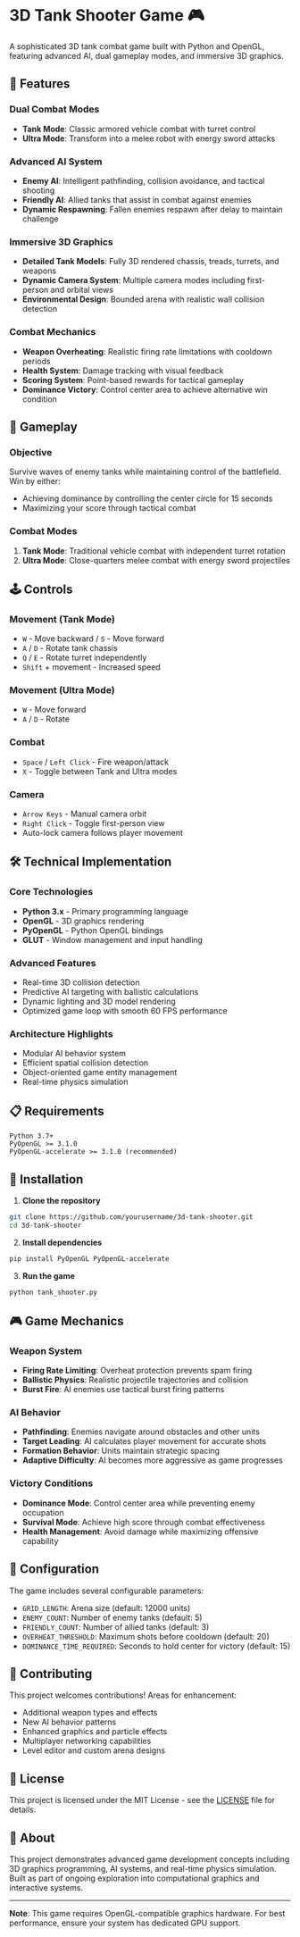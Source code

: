 # 3D Tank Shooter Game 🎮

A sophisticated 3D tank combat game built with Python and OpenGL, featuring advanced AI, dual gameplay modes, and immersive 3D graphics.

## 🚀 Features

### Dual Combat Modes
- **Tank Mode**: Classic armored vehicle combat with turret control
- **Ultra Mode**: Transform into a melee robot with energy sword attacks

### Advanced AI System
- **Enemy AI**: Intelligent pathfinding, collision avoidance, and tactical shooting
- **Friendly AI**: Allied tanks that assist in combat against enemies
- **Dynamic Respawning**: Fallen enemies respawn after delay to maintain challenge

### Immersive 3D Graphics
- **Detailed Tank Models**: Fully 3D rendered chassis, treads, turrets, and weapons
- **Dynamic Camera System**: Multiple camera modes including first-person and orbital views
- **Environmental Design**: Bounded arena with realistic wall collision detection

### Combat Mechanics
- **Weapon Overheating**: Realistic firing rate limitations with cooldown periods
- **Health System**: Damage tracking with visual feedback
- **Scoring System**: Point-based rewards for tactical gameplay
- **Dominance Victory**: Control center area to achieve alternative win condition

## 🎯 Gameplay

### Objective
Survive waves of enemy tanks while maintaining control of the battlefield. Win by either:
- Achieving dominance by controlling the center circle for 15 seconds
- Maximizing your score through tactical combat

### Combat Modes
1. **Tank Mode**: Traditional vehicle combat with independent turret rotation
2. **Ultra Mode**: Close-quarters melee combat with energy sword projectiles

## 🕹️ Controls

### Movement (Tank Mode)
- `W` - Move backward / `S` - Move forward
- `A` / `D` - Rotate tank chassis
- `Q` / `E` - Rotate turret independently
- `Shift` + movement - Increased speed

### Movement (Ultra Mode)  
- `W` - Move forward
- `A` / `D` - Rotate

### Combat
- `Space` / `Left Click` - Fire weapon/attack
- `X` - Toggle between Tank and Ultra modes

### Camera
- `Arrow Keys` - Manual camera orbit
- `Right Click` - Toggle first-person view
- Auto-lock camera follows player movement

## 🛠️ Technical Implementation

### Core Technologies
- **Python 3.x** - Primary programming language
- **OpenGL** - 3D graphics rendering
- **PyOpenGL** - Python OpenGL bindings
- **GLUT** - Window management and input handling

### Advanced Features
- Real-time 3D collision detection
- Predictive AI targeting with ballistic calculations
- Dynamic lighting and 3D model rendering
- Optimized game loop with smooth 60 FPS performance

### Architecture Highlights
- Modular AI behavior system
- Efficient spatial collision detection
- Object-oriented game entity management
- Real-time physics simulation

## 📋 Requirements

```
Python 3.7+
PyOpenGL >= 3.1.0
PyOpenGL-accelerate >= 3.1.0 (recommended)
```

## 🚀 Installation

1. **Clone the repository**
```bash
git clone https://github.com/yourusername/3d-tank-shooter.git
cd 3d-tank-shooter
```

2. **Install dependencies**
```bash
pip install PyOpenGL PyOpenGL-accelerate
```

3. **Run the game**
```bash
python tank_shooter.py
```

## 🎮 Game Mechanics

### Weapon System
- **Firing Rate Limiting**: Overheat protection prevents spam firing
- **Ballistic Physics**: Realistic projectile trajectories and collision
- **Burst Fire**: AI enemies use tactical burst firing patterns

### AI Behavior
- **Pathfinding**: Enemies navigate around obstacles and other units
- **Target Leading**: AI calculates player movement for accurate shots
- **Formation Behavior**: Units maintain strategic spacing
- **Adaptive Difficulty**: AI becomes more aggressive as game progresses

### Victory Conditions
- **Dominance Mode**: Control center area while preventing enemy occupation
- **Survival Mode**: Achieve high score through combat effectiveness
- **Health Management**: Avoid damage while maximizing offensive capability

## 🔧 Configuration

The game includes several configurable parameters:
- `GRID_LENGTH`: Arena size (default: 12000 units)
- `ENEMY_COUNT`: Number of enemy tanks (default: 5)
- `FRIENDLY_COUNT`: Number of allied tanks (default: 3)
- `OVERHEAT_THRESHOLD`: Maximum shots before cooldown (default: 20)
- `DOMINANCE_TIME_REQUIRED`: Seconds to hold center for victory (default: 15)

## 🤝 Contributing

This project welcomes contributions! Areas for enhancement:
- Additional weapon types and effects
- New AI behavior patterns
- Enhanced graphics and particle effects
- Multiplayer networking capabilities
- Level editor and custom arena designs

## 📝 License

This project is licensed under the MIT License - see the [LICENSE](LICENSE) file for details.

## 🎯 About

This project demonstrates advanced game development concepts including 3D graphics programming, AI systems, and real-time physics simulation. Built as part of ongoing exploration into computational graphics and interactive systems.

***

**Note**: This game requires OpenGL-compatible graphics hardware. For best performance, ensure your system has dedicated GPU support.
